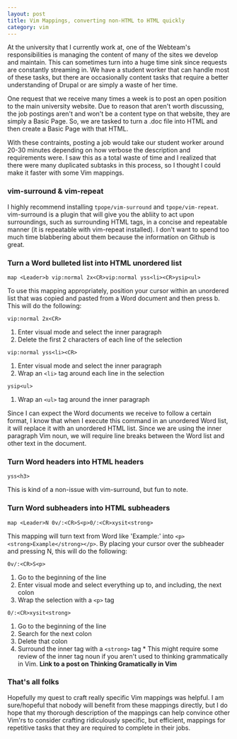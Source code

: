 ```yaml
---
layout: post
title: Vim Mappings, converting non-HTML to HTML quickly
category: vim
---
```


At the university that I currently work at, one of the Webteam's responsibilities is managing the content of many of the sites we develop and maintain. This can sometimes turn into a huge time sink since requests are constantly streaming in. We have a student worker that can handle most of these tasks, but there are occasionally content tasks that require a better understanding of Drupal or are simply a waste of her time.

One request that we receive many times a week is to post an open position to the main university website. Due to reason that aren't worth discussing, the job postings aren't and won't be a content type on that website, they are simply a Basic Page. So, we are tasked to turn a .doc file into HTML and then create a Basic Page with that HTML.

With these contraints, posting a job would take our student worker around 20-30 minutes depending on how verbose the description and requirements were. I saw this as a total waste of time and I realized that there were many duplicated subtasks in this process, so I thought I could make it faster with some Vim mappings.

### vim-surround & vim-repeat

I highly recommend installing `tpope/vim-surround` and `tpope/vim-repeat`. vim-surround is a plugin that will give you the abliity to act upon surroundings, such as surrounding HTML tags, in a concise and repeatable manner (it is repeatable with vim-repeat installed). I don't want to spend too much time blabbering about them because the information on Github is great.

### Turn a Word bulleted list into HTML unordered list

```vim
map <Leader>b vip:normal 2x<CR>vip:normal yss<li><CR>ysip<ul>
```

To use this mapping appropriately, position your cursor within an unordered list that was copied and pasted from a Word document and then press <Leader>b. This will do the following:

```vim
vip:normal 2x<CR>
```
  1. Enter visual mode and select the inner paragraph
  2. Delete the first 2 characters of each line of the selection
```vim
vip:normal yss<li><CR>
```
  1. Enter visual mode and select the inner paragraph
  2. Wrap an `<li>` tag around each line in the selection
```vim
ysip<ul>
```
  1. Wrap an `<ul>` tag around the inner paragraph

Since I can expect the Word documents we receive to follow a certain format, I know that when I execute this command in an unordered Word list, it will replace it with an unordered HTML list. Since we are using the inner paragraph Vim noun, we will require line breaks between the Word list and other text in the document.

### Turn Word headers into HTML headers

```vim
yss<h3>
```

This is kind of a non-issue with vim-surround, but fun to note. 

### Turn Word subheaders into HTML subheaders

```vim
map <Leader>N 0v/:<CR>S<p>0/:<CR>xysit<strong>
```

This mapping will turn text from Word like 'Example:' into `<p><strong>Example</strong></p>`. By placing your cursor over the subheader and pressing <Leader>N, this will do the following:


```vim
0v/:<CR>S<p>
```
  1. Go to the beginning of the line
  2. Enter visual mode and select everything up to, and including, the next colon
  3. Wrap the selection with a `<p>` tag
```vim
0/:<CR>xysit<strong>
```
  1. Go to the beginning of the line
  2. Search for the next colon
  3. Delete that colon
  4. Surround the inner tag with a `<strong>` tag
    * This might require some review of the inner tag noun if you aren't used to thinking grammatically in Vim. **Link to a post on Thinking Gramatically in Vim**

### That's all folks

Hopefully my quest to craft really specific Vim mappings was helpful. I am sure/hopeful that nobody will benefit from these mappings directly, but I do hope that my thorough description of the mappings can help convince other Vim'rs to consider crafting ridiculously specific, but efficient, mappings for repetitive tasks that they are required to complete in their jobs.
